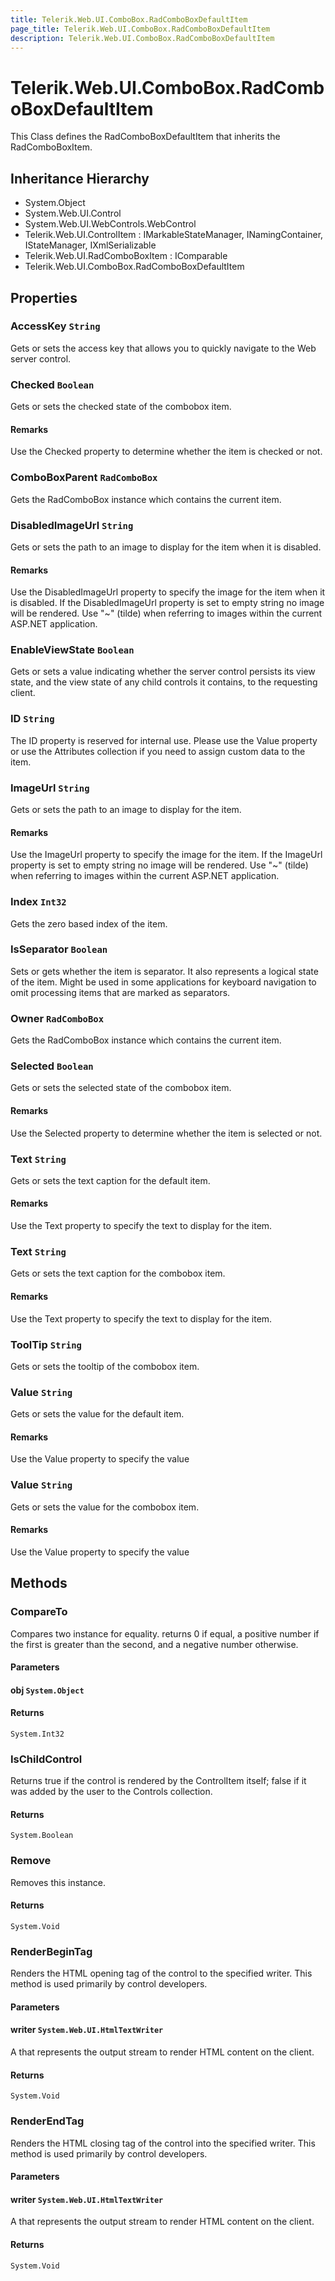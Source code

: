 ```yaml
---
title: Telerik.Web.UI.ComboBox.RadComboBoxDefaultItem
page_title: Telerik.Web.UI.ComboBox.RadComboBoxDefaultItem
description: Telerik.Web.UI.ComboBox.RadComboBoxDefaultItem
---
```


# Telerik.Web.UI.ComboBox.RadComboBoxDefaultItem

This Class defines the RadComboBoxDefaultItem that inherits the RadComboBoxItem.

## Inheritance Hierarchy

* System.Object
* System.Web.UI.Control
* System.Web.UI.WebControls.WebControl
* Telerik.Web.UI.ControlItem : IMarkableStateManager, INamingContainer, IStateManager, IXmlSerializable
* Telerik.Web.UI.RadComboBoxItem : IComparable
* Telerik.Web.UI.ComboBox.RadComboBoxDefaultItem

## Properties

###  AccessKey `String`

Gets or sets the access key that allows you to quickly navigate to the Web server control.

###  Checked `Boolean`

Gets or sets the checked state of the combobox item.

#### Remarks
Use the Checked property to determine whether the item is checked or not.

###  ComboBoxParent `RadComboBox`

Gets the RadComboBox instance which contains the current item.

###  DisabledImageUrl `String`

Gets or sets the path to an image to display for the item when it is disabled.

#### Remarks
Use the DisabledImageUrl property to specify the image for the item when it is disabled. If
            the DisabledImageUrl property is set to empty string no image will be
            rendered. Use "~" (tilde) when referring to images within the current ASP.NET
            application.

###  EnableViewState `Boolean`

Gets or sets a value indicating whether the server control persists
            its view state, and the view state of any child controls it contains, to the
            requesting client.

###  ID `String`

The ID property is reserved for internal use. Please use the Value property or
            use the Attributes collection if you need to assign
            custom data to the item.

###  ImageUrl `String`

Gets or sets the path to an image to display for the item.

#### Remarks
Use the ImageUrl property to specify the image for the item. If
            the ImageUrl property is set to empty string no image will be
            rendered. Use "~" (tilde) when referring to images within the current ASP.NET
            application.

###  Index `Int32`

Gets the zero based index of the item.

###  IsSeparator `Boolean`

Sets or gets whether the item is separator. It also represents a logical state of
            the item. Might be used in some applications for keyboard navigation to omit processing
            items that are marked as separators.

###  Owner `RadComboBox`

Gets the RadComboBox instance which contains the current item.

###  Selected `Boolean`

Gets or sets the selected state of the combobox item.

#### Remarks
Use the Selected property to determine whether the item is selected or not.

###  Text `String`

Gets or sets the text caption for the default item.

#### Remarks
Use the Text property to specify the text to display for the
            item.

###  Text `String`

Gets or sets the text caption for the combobox item.

#### Remarks
Use the Text property to specify the text to display for the
            item.

###  ToolTip `String`

Gets or sets the tooltip of the combobox item.

###  Value `String`

Gets or sets the value  for the default item.

#### Remarks
Use the Value property to specify the value

###  Value `String`

Gets or sets the value  for the combobox item.

#### Remarks
Use the Value property to specify the value

## Methods

###  CompareTo

Compares two instance for equality. 
            returns 0 if equal, a positive number if the first is greater than the 
            second, and a negative number otherwise.

#### Parameters

#### obj `System.Object`

#### Returns

`System.Int32` 

###  IsChildControl

Returns true if the control is rendered by the ControlItem itself;
            false if it was added by the user to the Controls collection.

#### Returns

`System.Boolean` 

###  Remove

Removes this instance.

#### Returns

`System.Void` 

###  RenderBeginTag

Renders the HTML opening tag of the control to the specified writer.
            This method is used primarily by control developers.

#### Parameters

#### writer `System.Web.UI.HtmlTextWriter`

A  that represents
            the output stream to render HTML content on the client.

#### Returns

`System.Void` 

###  RenderEndTag

Renders the HTML closing tag of the control into the specified writer.
            This method is used primarily by control developers.

#### Parameters

#### writer `System.Web.UI.HtmlTextWriter`

A  that represents
            the output stream to render HTML content on the client.

#### Returns

`System.Void` 

